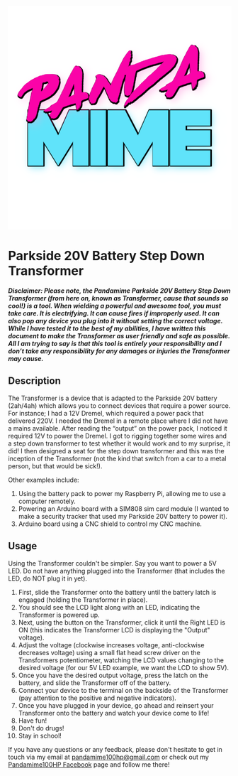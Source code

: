 ![Pandamime100HP Logo](/assets/images/pandamime_no_bg_800x800.png)

# Parkside 20V Battery Step Down Transformer

 ***Disclaimer: Please note, the Pandamime Parkside 20V Battery Step Down Transformer (from here on, known as Transformer, cause that sounds so cool!) is a tool. When wielding a powerful and awesome tool, you must take care. It is electrifying. It can cause fires if improperly used. It can also pop any device you plug into it without setting the correct voltage. While I have tested it to the best of my abilities, I have written this document to make the Transformer as user friendly and safe as possible. All I am trying to say is that this tool is entirely your responsibility and I don’t take any responsibility for any damages or injuries the Transformer may cause.***

## Description
The Transformer is a device that is adapted to the Parkside 20V battery (2ah/4ah) which allows you to connect devices that require a power source. For instance;
I had a 12V Dremel, which required a power pack that delivered 220V. I needed the Dremel in a remote place where I did not have a mains available. After reading the “output” on the power pack, I noticed it required 12V to power the Dremel. I got to rigging together some wires and a step down transformer to test whether it would work and to my surprise, it did! I then designed a seat for the step down transformer and this was the inception of the Transformer (not the kind that switch from a car to a metal person, but that would be sick!).

Other examples include:
1. Using the battery pack to power my Raspberry Pi, allowing me to use a computer remotely.
2. Powering an Arduino board with a SIM808 sim card module (I wanted to make a security tracker that used my Parkside 20V battery to power it).
3. Arduino board using a CNC shield to control my CNC machine.

## Usage
Using the Transformer couldn't be simpler. Say you want to power a 5V LED. Do not have anything plugged into the Transformer (that includes the LED, do NOT plug it in yet).
1. First, slide the Transformer onto the battery until the battery latch is engaged (holding the Transformer in place). 
2. You should see the LCD light along with an LED, indicating the Transformer is powered up. 
3. Next, using the button on the Transformer, click it until the Right LED is ON (this indicates the Transformer LCD is displaying the "Output" voltage). 
4. Adjust the voltage (clockwise increases voltage, anti-clockwise decreases voltage) using a small flat head screw driver on the Transformers potentiometer, watching the LCD values changing to the desired voltage (for our 5V LED example, we want the LCD to show 5V).
5. Once you have the desired output voltage, press the latch on the battery, and slide the Transformer off of the battery. 
6. Connect your device to the terminal on the backside of the Transformer (pay attention to the positive and negative indicators).
7. Once you have plugged in your device, go ahead and reinsert your Transformer onto the battery and watch your device come to life!
8. Have fun!
9. Don't do drugs! 
10. Stay in school! 

If you have any questions or any feedback, please don't hesitate to get in touch via my email at [pandamime100hp@gmail.com](pandamime100hp@gmail.com) or check out my [Pandamime100HP Facebook](www.facebook.com/pandamime100) page and follow me there!